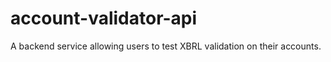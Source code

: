 # account-validator-api
A backend service allowing users to test XBRL validation on their accounts.
